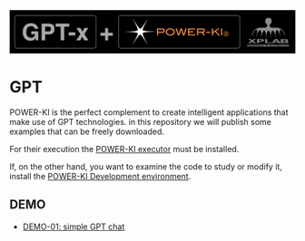 ![image](GPT+PWK.png )
# GPT
POWER-KI is the perfect complement to create intelligent applications that make use of GPT technologies.
in this repository we will publish some examples that can be freely downloaded.
 
For their execution the <a href="https://github.com/POWER-KI/POWER-KI/raw/master/INSTALL-PACKAGE/Setup_PWK-EXC_PUB01.msi" download> POWER-KI executor</a> must be installed. 

If, on the other hand, you want to examine the code to study or modify it, install the  <a href="https://github.com/POWER-KI/POWER-KI/raw/master/INSTALL-PACKAGE/Setup_POWER-KI_PUB01.msi" download> POWER-KI Development environment</a>.

## DEMO

*  <a href="https://github.com/POWER-KI/GPT/tree/main/DEMO-01"> DEMO-01: simple GPT chat </a>
